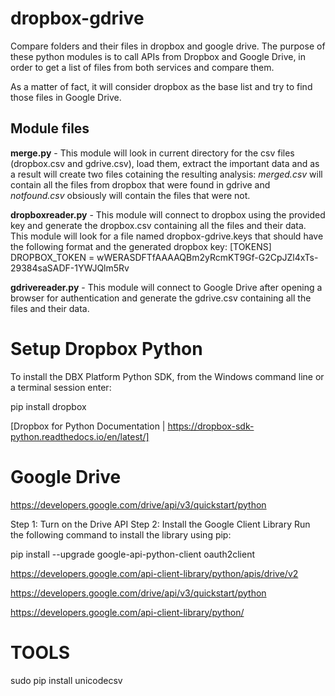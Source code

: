 # dropbox-gdrive
Compare folders and their files in dropbox and google drive. 
The purpose of these python modules is to call APIs from Dropbox and Google Drive, in order to get a list of files from both services and compare them.

As a matter of fact, it will consider dropbox as the base list and try to find those files in Google Drive.

## Module files
**merge.py** - This module will look in current directory for the csv files (dropbox.csv and gdrive.csv), load them, extract the important data and as a result will create two files cotaining the resulting analysis: *merged.csv* will contain all the files from dropbox that were found in gdrive and *notfound.csv* obsiously will contain the files that were not.

**dropboxreader.py** - This module will connect to dropbox using the provided key and generate the dropbox.csv containing all the files and their data.
This module will look for a file named dropbox-gdrive.keys that should have the following format and the generated dropbox key:
[TOKENS]
DROPBOX_TOKEN = wWERASDFTfAAAAQBm2yRcmKT9Gf-G2CpJZl4xTs-29384saSADF-1YWJQlm5Rv

**gdrivereader.py** - This module will connect to Google Drive after opening a browser for authentication and generate the gdrive.csv containing all the files and their data.


# Setup Dropbox Python
To install the DBX Platform Python SDK, from the Windows command line or a terminal session enter:

pip install dropbox


[Dropbox for Python Documentation | https://dropbox-sdk-python.readthedocs.io/en/latest/]


# Google Drive
https://developers.google.com/drive/api/v3/quickstart/python

Step 1: Turn on the Drive API
Step 2: Install the Google Client Library
Run the following command to install the library using pip:

pip install --upgrade google-api-python-client oauth2client


https://developers.google.com/api-client-library/python/apis/drive/v2

https://developers.google.com/drive/api/v3/quickstart/python

https://developers.google.com/api-client-library/python/

# TOOLS
sudo pip install unicodecsv
